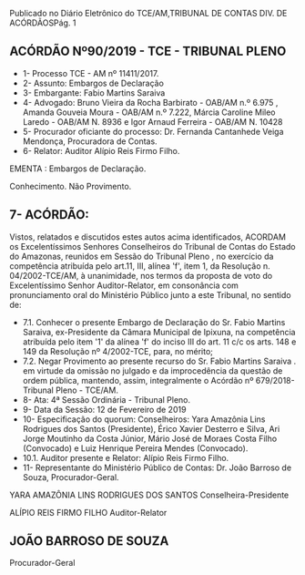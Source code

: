 Publicado  no  Diário  Eletrônico do TCE/AM,TRIBUNAL DE CONTAS DIV. DE ACÓRDÃOSPág. 1

## ACÓRDÃO Nº90/2019 - TCE - TRIBUNAL PLENO

- 1- Processo TCE - AM nº 11411/2017.
- 2- Assunto: Embargos de Declaração
- 3- Embargante: Fabio Martins Saraiva
- 4- Advogado: Bruno Vieira da Rocha Barbirato - OAB/AM n.º 6.975 , Amanda Gouveia Moura - OAB/AM n.º 7.222, Márcia Caroline Mileo Laredo - OAB/AM N. 8936 e Igor Arnaud Ferreira - OAB/AM N. 10428
- 5- Procurador  oficiante  do  processo: Dr.  Fernanda  Cantanhede  Veiga  Mendonça, Procuradora de Contas.
- 6- Relator: Auditor Alípio Reis Firmo Filho.

EMENTA : Embargos de Declaração.

Conhecimento. Não Provimento.

## 7- ACÓRDÃO:

Vistos, relatados e discutidos estes autos acima identificados, ACORDAM os Excelentíssimos Senhores Conselheiros do Tribunal de Contas do Estado do Amazonas, reunidos  em  Sessão  do Tribunal  Pleno ,  no  exercício  da  competência  atribuída  pelo art.11,  III,  alínea  'f',  item  1,  da  Resolução  n.  04/2002-TCE/AM, à  unanimidade, nos termos da proposta de voto do Excelentíssimo Senhor Auditor-Relator, em consonância com pronunciamento oral do Ministério Público junto a este Tribunal, no sentido de:

- 7.1. Conhecer o  presente  Embargo  de  Declaração  do Sr.  Fabio  Martins Saraiva, ex-Presidente da Câmara Municipal de Ipixuna, na competência atribuída pelo item '1' da alínea 'f' do inciso III do art. 11 c/c os arts. 148 e 149 da Resolução nº 4/2002-TCE, para, no mérito;
- 7.2. Negar Provimento ao presente recurso do Sr. Fabio Martins Saraiva . em  virtude  da  omissão  no  julgado  e  da  improcedência  da questão de ordem pública, mantendo, assim, integralmente o Acórdão nº 679/2018-Tribunal Pleno - TCE/AM.
- 8- Ata: 4ª Sessão Ordinária - Tribunal Pleno.
- 9- Data da Sessão: 12 de Fevereiro de 2019
- 10-  Especificação  do  quorum: Conselheiros: Yara  Amazônia  Lins  Rodrigues  dos Santos (Presidente), Érico Xavier Desterro e Silva, Ari Jorge Moutinho da Costa Júnior, Mário  José  de  Moraes  Costa  Filho  (Convocado)  e  Luiz  Henrique  Pereira  Mendes (Convocado).
- 10.1. Auditor presente e Relator: Alípio Reis Firmo Filho.
- 11-  Representante  do  Ministério  Público  de  Contas: Dr. João  Barroso  de  Souza, Procurador-Geral.

YARA AMAZÔNIA LINS RODRIGUES DOS SANTOS Conselheira-Presidente

ALÍPIO REIS FIRMO FILHO Auditor-Relator

## JOÃO BARROSO DE SOUZA

Procurador-Geral
